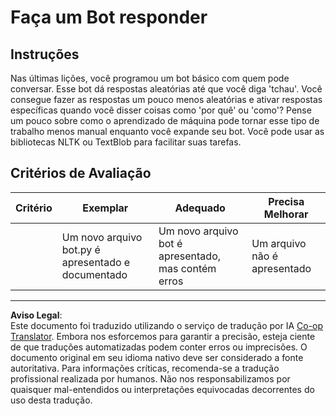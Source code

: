 <!--
CO_OP_TRANSLATOR_METADATA:
{
  "original_hash": "2efc4c2aba5ed06c780c05539c492ae3",
  "translation_date": "2025-08-29T22:21:35+00:00",
  "source_file": "6-NLP/2-Tasks/assignment.md",
  "language_code": "br"
}
-->
# Faça um Bot responder

## Instruções

Nas últimas lições, você programou um bot básico com quem pode conversar. Esse bot dá respostas aleatórias até que você diga 'tchau'. Você consegue fazer as respostas um pouco menos aleatórias e ativar respostas específicas quando você disser coisas como 'por quê' ou 'como'? Pense um pouco sobre como o aprendizado de máquina pode tornar esse tipo de trabalho menos manual enquanto você expande seu bot. Você pode usar as bibliotecas NLTK ou TextBlob para facilitar suas tarefas.

## Critérios de Avaliação

| Critério | Exemplar                                     | Adequado                                         | Precisa Melhorar       |
| -------- | -------------------------------------------- | ------------------------------------------------ | ----------------------- |
|          | Um novo arquivo bot.py é apresentado e documentado | Um novo arquivo bot é apresentado, mas contém erros | Um arquivo não é apresentado |

---

**Aviso Legal**:  
Este documento foi traduzido utilizando o serviço de tradução por IA [Co-op Translator](https://github.com/Azure/co-op-translator). Embora nos esforcemos para garantir a precisão, esteja ciente de que traduções automatizadas podem conter erros ou imprecisões. O documento original em seu idioma nativo deve ser considerado a fonte autoritativa. Para informações críticas, recomenda-se a tradução profissional realizada por humanos. Não nos responsabilizamos por quaisquer mal-entendidos ou interpretações equivocadas decorrentes do uso desta tradução.